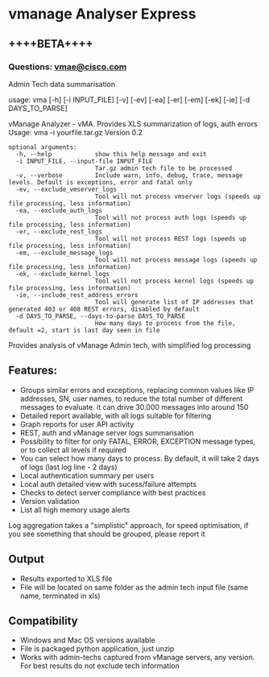 # vmanage Analyser Express

## ++++BETA++++

### Questions: [vmae@cisco.com](mailto:vmae@cisco.com)

Admin Tech data summarisation

usage: vma [-h] [-i INPUT_FILE] [-v] [-ev] [-ea] [-er] [-em] [-ek] [-ie]
           [-d DAYS_TO_PARSE]

vManage Analyzer - vMA. Provides XLS summarization of logs, auth errors  
Usage: vma -i yourfile.tar.gz 
Version 0.2

```
optional arguments:
  -h, --help            show this help message and exit
  -i INPUT_FILE, --input-file INPUT_FILE
                        Tar.gz admin tech file to be processed
  -v, --verbose         Include warn, info, debug, trace, message levels. Default is exceptions, error and fatal only
  -ev, --exclude_vmserver_logs
                        Tool will not process vmserver logs (speeds up file processing, less information)
  -ea, --exclude_auth_logs
                        Tool will not process auth logs (speeds up file processing, less information)
  -er, --exclude_rest_logs
                        Tool will not process REST logs (speeds up file processing, less information)
  -em, --exclude_message_logs
                        Tool will not process message logs (speeds up file processing, less information)
  -ek, --exclude_kernel_logs
                        Tool will not process kernel logs (speeds up file processing, less information)
  -ie, --include_rest_address_errors
                        Tool will generate list of IP addresses that generated 403 or 408 REST errors, disabled by default
  -d DAYS_TO_PARSE, --days-to-parse DAYS_TO_PARSE
                        How many days to process from the file, default =2, start is last day seen in file
```

Provides analysis of vManage Admin tech, with simplified log processing

## Features:
* Groups similar errors and exceptions, replacing common values like IP addresses, SN, user names, to reduce the total number of different messages to evaluate. it can drive 30.000 messages into around 150
* Detailed report available, with all logs suitable for filtering 
* Graph reports for user API activity
* REST, auth and vManage server logs summarisation
* Possibility to filter for only FATAL, ERROR, EXCEPTION message types, or to collect all levels if required
* You can select how many days to process. By default, it will take 2 days of logs (last log line - 2 days)
* Local authentication summary per users
* Local auth detailed view with sucess/failure attempts
* Checks to detect server compliance with best practices
* Version validation
* List all high memory usage alerts


Log aggregation takes a "simplistic" approach,  for speed optimisation, if you see something that should be grouped, please report it

## Output
* Results exported to XLS file
* File will be located on same folder as the admin tech input file (same name, terminated in xls)


## Compatibility
* Windows and Mac OS versions available
* File is packaged python application, just unzip
* Works with admin-techs captured from vManage servers, any version. For best results do not exclude tech information

